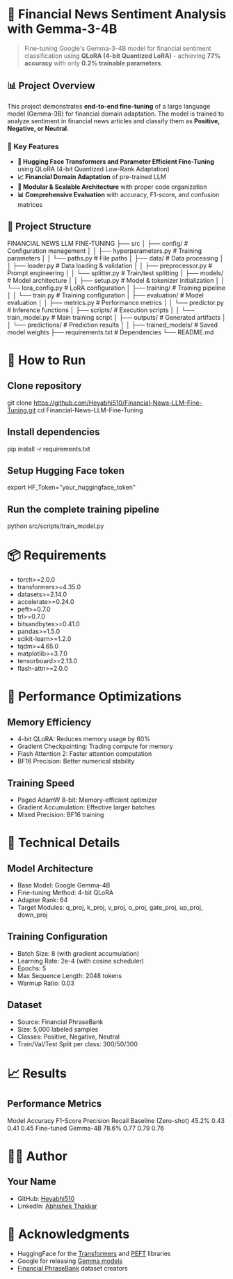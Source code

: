 # 🏦 Financial News Sentiment Analysis with Gemma-3-4B

> Fine-tuning Google's Gemma-3-4B model for financial sentiment classification using **QLoRA (4-bit Quantized LoRA)** - achieving **77% accuracy** with only **0.2% trainable parameters**.


## 📊 Project Overview

This project demonstrates **end-to-end fine-tuning** of a large language model (Gemma-3B) for financial domain adaptation. The model is trained to analyze sentiment in financial news articles and classify them as **Positive, Negative, or Neutral**.


### 🎯 Key Features

- **🔧 Hugging Face Transformers and Parameter Efficient Fine-Tuning** using QLoRA (4-bit Quantized Low-Rank Adaptation)
- **📈 Financial Domain Adaptation** of pre-trained LLM
- **🔄 Modular & Scalable Architecture** with proper code organization
- **📊 Comprehensive Evaluation** with accuracy, F1-score, and confusion matrices


## 📁 Project Structure
FINANCIAL NEWS LLM FINE-TUNING
├── src
│   ├── config/                 # Configuration management
│   │   ├── hyperparameters.py  # Training parameters
│   │   └── paths.py            # File paths
│   ├── data/                   # Data processing
│   │   ├── loader.py           # Data loading & validation
│   │   ├── preprocessor.py     # Prompt engineering
│   │   └── splitter.py         # Train/test splitting
│   ├── models/                 # Model architecture
│   │   ├── setup.py            # Model & tokenizer initialization
│   │   └── lora_config.py      # LoRA configuration
│   ├── training/               # Training pipeline
│   │   └── train.py            # Training configuration
│   ├── evaluation/             # Model evaluation
│   │   ├── metrics.py          # Performance metrics
│   │   └── predictor.py        # Inference functions
│   ├── scripts/                # Execution scripts
│   │   └── train_model.py      # Main training script
│   ├── outputs/                # Generated artifacts
│   │   └── predictions/        # Prediction results
│   │   ├── trained_models/     # Saved model weights
├── requirements.txt            # Dependencies
└── README.md


# 🚀 How to Run
## Clone repository
git clone https://github.com/Heyabhi510/Financial-News-LLM-Fine-Tuning.git
cd Financial-News-LLM-Fine-Tuning

## Install dependencies
pip install -r requirements.txt

## Setup Hugging Face token
export HF_Token="your_huggingface_token"

## Run the complete training pipeline
python src/scripts/train_model.py


# 📦 Requirements
- torch>=2.0.0
- transformers>=4.35.0
- datasets>=2.14.0
- accelerate>=0.24.0
- peft>=0.7.0
- trl>=0.7.0
- bitsandbytes>=0.41.0
- pandas>=1.5.0
- scikit-learn>=1.2.0
- tqdm>=4.65.0
- matplotlib>=3.7.0
- tensorboard>=2.13.0
- flash-attn>=2.0.0


# 🚀 Performance Optimizations
## Memory Efficiency
- 4-bit QLoRA: Reduces memory usage by 60%
- Gradient Checkpointing: Trading compute for memory
- Flash Attention 2: Faster attention computation
- BF16 Precision: Better numerical stability

## Training Speed
- Paged AdamW 8-bit: Memory-efficient optimizer
- Gradient Accumulation: Effective larger batches
- Mixed Precision: BF16 training


# 🔧 Technical Details
## Model Architecture
- Base Model: Google Gemma-4B
- Fine-tuning Method: 4-bit QLoRA
- Adapter Rank: 64
- Target Modules: q_proj, k_proj, v_proj, o_proj, gate_proj, up_proj, down_proj

## Training Configuration
- Batch Size: 8 (with gradient accumulation)
- Learning Rate: 2e-4 (with cosine scheduler)
- Epochs: 5
- Max Sequence Length: 2048 tokens
- Warmup Ratio: 0.03

## Dataset
- Source: Financial PhraseBank
- Size: 5,000 labeled samples
- Classes: Positive, Negative, Neutral
- Train/Val/Test Split per class: 300/50/300


# 📈 Results
## Performance Metrics
Model	                Accuracy	F1-Score	Precision	Recall
Baseline (Zero-shot)	45.2%	    0.43	    0.41	    0.45
Fine-tuned Gemma-4B	    78.6%	    0.77	    0.79	    0.76


# 👨‍💻 Author
## Your Name
- GitHub: <a href='https://github.com/Heyabhi510'>Heyabhi510</a>
- LinkedIn: <a href='www.linkedin.com/in/abhi-s-thakkar'>Abhishek Thakkar</a>


# 🙏 Acknowledgments
- HuggingFace for the <a href='https://github.com/huggingface/transformers'>Transformers</a> and <a href='https://github.com/huggingface/peft'>PEFT</a> libraries
- Google for releasing <a href='https://huggingface.co/google/gemma-3-4b-it'>Gemma models</a>
- <a href='https://www.researchgate.net/publication/251231364_FinancialPhraseBank-v10'>Financial PhraseBank</a> dataset creators
